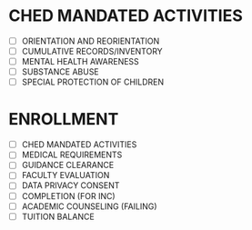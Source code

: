 # CHED MANDATED ACTIVITIES

- [ ] ORIENTATION AND REORIENTATION
- [ ] CUMULATIVE RECORDS/INVENTORY
- [ ] MENTAL HEALTH AWARENESS
- [ ] SUBSTANCE ABUSE
- [ ] SPECIAL PROTECTION OF CHILDREN

# ENROLLMENT

- [ ] CHED MANDATED ACTIVITIES
- [ ] MEDICAL REQUIREMENTS
- [ ] GUIDANCE CLEARANCE
- [ ] FACULTY EVALUATION
- [ ] DATA PRIVACY CONSENT
- [ ] COMPLETION (FOR INC)
- [ ] ACADEMIC COUNSELING (FAILING)
- [ ] TUITION BALANCE